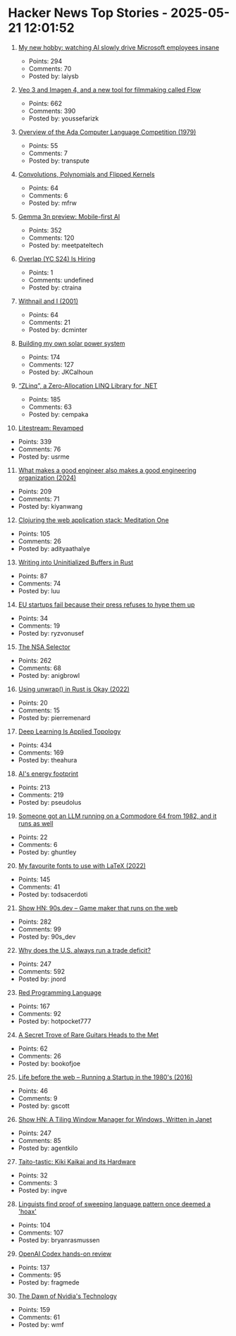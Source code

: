 # Hacker News Top Stories - 2025-05-21 12:01:52

1. [My new hobby: watching AI slowly drive Microsoft employees insane](https://old.reddit.com/r/ExperiencedDevs/comments/1krttqo/my_new_hobby_watching_ai_slowly_drive_microsoft/)
   - Points: 294
   - Comments: 70
   - Posted by: laiysb

2. [Veo 3 and Imagen 4, and a new tool for filmmaking called Flow](https://blog.google/technology/ai/generative-media-models-io-2025/)
   - Points: 662
   - Comments: 390
   - Posted by: youssefarizk

3. [Overview of the Ada Computer Language Competition (1979)](https://iment.com/maida/computer/redref/)
   - Points: 55
   - Comments: 7
   - Posted by: transpute

4. [Convolutions, Polynomials and Flipped Kernels](https://eli.thegreenplace.net/2025/convolutions-polynomials-and-flipped-kernels/)
   - Points: 64
   - Comments: 6
   - Posted by: mfrw

5. [Gemma 3n preview: Mobile-first AI](https://developers.googleblog.com/en/introducing-gemma-3n/)
   - Points: 352
   - Comments: 120
   - Posted by: meetpateltech

6. [Overlap (YC S24) Is Hiring](https://www.ycombinator.com/companies/overlap/jobs/Z8IbFjD-product-engineer)
   - Points: 1
   - Comments: undefined
   - Posted by: ctraina

7. [Withnail and I (2001)](https://www.criterion.com/current/posts/122-withnail-and-i)
   - Points: 64
   - Comments: 21
   - Posted by: dcminter

8. [Building my own solar power system](https://medium.com/@joe_5312/pg-e-sucks-or-how-i-learned-to-stop-worrying-and-love-building-my-own-solar-system-acf0c9f03f3b)
   - Points: 174
   - Comments: 127
   - Posted by: JKCalhoun

9. [“ZLinq”, a Zero-Allocation LINQ Library for .NET](https://neuecc.medium.com/zlinq-a-zero-allocation-linq-library-for-net-1bb0a3e5c749)
   - Points: 185
   - Comments: 63
   - Posted by: cempaka

10. [Litestream: Revamped](https://fly.io/blog/litestream-revamped/)
   - Points: 339
   - Comments: 76
   - Posted by: usrme

11. [What makes a good engineer also makes a good engineering organization (2024)](https://moxie.org/2024/09/23/a-good-engineer.html)
   - Points: 209
   - Comments: 71
   - Posted by: kiyanwang

12. [Clojuring the web application stack: Meditation One](https://www.evalapply.org/posts/clojure-web-app-from-scratch/index.html)
   - Points: 105
   - Comments: 26
   - Posted by: adityaathalye

13. [Writing into Uninitialized Buffers in Rust](https://blog.sunfishcode.online/writingintouninitializedbuffersinrust/)
   - Points: 87
   - Comments: 74
   - Posted by: luu

14. [EU startups fail because their press refuses to hype them up](https://twitter.com/RnaudBertrand/status/1925029185052917791)
   - Points: 34
   - Comments: 19
   - Posted by: ryzvonusef

15. [The NSA Selector](https://github.com/wenzellabs/the_NSA_selector)
   - Points: 262
   - Comments: 68
   - Posted by: anigbrowl

16. [Using unwrap() in Rust is Okay (2022)](https://burntsushi.net/unwrap/)
   - Points: 20
   - Comments: 15
   - Posted by: pierremenard

17. [Deep Learning Is Applied Topology](https://theahura.substack.com/p/deep-learning-is-applied-topology)
   - Points: 434
   - Comments: 169
   - Posted by: theahura

18. [AI's energy footprint](https://www.technologyreview.com/2025/05/20/1116327/ai-energy-usage-climate-footprint-big-tech/)
   - Points: 213
   - Comments: 219
   - Posted by: pseudolus

19. [Someone got an LLM running on a Commodore 64 from 1982, and it runs as well](https://www.xda-developers.com/llm-running-commodore-64/)
   - Points: 22
   - Comments: 6
   - Posted by: ghuntley

20. [My favourite fonts to use with LaTeX (2022)](https://www.lfe.pt/latex/fonts/typography/2022/11/21/latex-fonts-part1.html)
   - Points: 145
   - Comments: 41
   - Posted by: todsacerdoti

21. [Show HN: 90s.dev – Game maker that runs on the web](https://90s.dev/blog/finally-releasing-90s-dev.html)
   - Points: 282
   - Comments: 99
   - Posted by: 90s_dev

22. [Why does the U.S. always run a trade deficit?](https://libertystreeteconomics.newyorkfed.org/2025/05/why-does-the-u-s-always-run-a-trade-deficit/)
   - Points: 247
   - Comments: 592
   - Posted by: jnord

23. [Red Programming Language](https://www.red-lang.org/p/about.html)
   - Points: 167
   - Comments: 92
   - Posted by: hotpocket777

24. [A Secret Trove of Rare Guitars Heads to the Met](https://www.newyorker.com/magazine/2025/05/26/a-secret-trove-of-rare-guitars-heads-to-the-met)
   - Points: 62
   - Comments: 26
   - Posted by: bookofjoe

25. [Life before the web – Running a Startup in the 1980's (2016)](https://blog.zamzar.com/2016/07/13/life-before-the-web-running-a-startup-in-the-1980s/)
   - Points: 46
   - Comments: 9
   - Posted by: gscott

26. [Show HN: A Tiling Window Manager for Windows, Written in Janet](https://agent-kilo.github.io/jwno/)
   - Points: 247
   - Comments: 85
   - Posted by: agentkilo

27. [Taito-tastic: Kiki Kaikai and its Hardware](https://nicole.express/2025/pocky-but-wheres-rocky.html)
   - Points: 32
   - Comments: 3
   - Posted by: ingve

28. [Linguists find proof of sweeping language pattern once deemed a 'hoax'](https://www.scientificamerican.com/article/linguists-find-proof-of-sweeping-language-pattern-once-deemed-a-hoax/)
   - Points: 104
   - Comments: 107
   - Posted by: bryanrasmussen

29. [OpenAI Codex hands-on review](https://zackproser.com/blog/openai-codex-review)
   - Points: 137
   - Comments: 95
   - Posted by: fragmede

30. [The Dawn of Nvidia's Technology](https://blog.dshr.org/2025/05/the-dawn-of-nvidias-technology.html)
   - Points: 159
   - Comments: 61
   - Posted by: wmf

